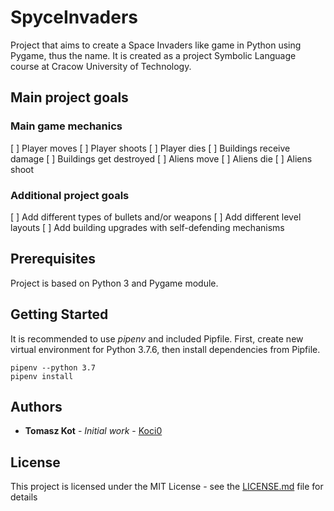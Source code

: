 # SpyceInvaders

Project that aims to create a Space Invaders like game in Python using Pygame, thus the name. It is created as a project Symbolic Language course at Cracow University of Technology.

## Main project goals

### Main game mechanics
[ ] Player moves
[ ] Player shoots
[ ] Player dies
[ ] Buildings receive damage
[ ] Buildings get destroyed
[ ] Aliens move
[ ] Aliens die
[ ] Aliens shoot

### Additional project goals

[ ] Add different types of bullets and/or weapons
[ ] Add different level layouts
[ ] Add building upgrades with self-defending mechanisms

## Prerequisites

Project is based on Python 3 and Pygame module.

## Getting Started

It is recommended to use *pipenv* and included Pipfile. First, create new virtual environment for Python 3.7.6, then install dependencies from Pipfile.

```
pipenv --python 3.7
pipenv install
```

## Authors

* **Tomasz Kot** - *Initial work* - [Koci0](https://github.com/Koci0)

## License

This project is licensed under the MIT License - see the [LICENSE.md](LICENSE.md) file for details
